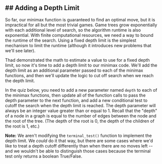 <div>
  <h2 id="-adding-a-depth-limit">## Adding a Depth Limit</h2>
<p>So far, our minimax function is guaranteed to find an optimal move, but it is impractical for all but the most trivial games. Game trees grow exponentially with each additional level of search, so the algorithm runtime is also exponential. With finite computational resources, we need a way to bound the runtime of the search. Using a fixed depth limit is the simplest mechanism to limit the runtime (although it introduces new problems that we'll see later).</p>
<p>Thad demonstrated the math to estimate a value to use for a fixed depth limit, so now it's time to add a depth limit to our minimax code.  We'll add the depth limit as an additional parameter passed to each of the minimax functions, and then we'll update the logic to cut off search when we reach the depth limit.</p>
<p>In the quiz below, you need to add a new parameter named <code>depth</code> to each of the minimax functions, then update all of the function calls to pass the depth parameter to the next function, and add a new conditional test to cutoff the search when the depth limit is reached. The depth parameter will always be an integer value greater than or equal to 1. Recall that the "depth" of a node in a graph is equal to the number of edges between the node and the root of the tree. (The depth of the root is 0, the depth of the children of the root is 1, etc.)</p>
<p><strong>Note:</strong> We aren't modifying the <code>terminal_test()</code> function to implement the depth limit. We <em>could</em> do it that way, but there are some cases where we'd like to treat a depth cutoff differently than when there are no moves left -- and we wouldn't be able to distinguish those cases because the terminal test only returns a boolean True/False.</p>
</div>
